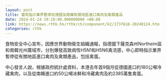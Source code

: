 ```yaml
---
layout: post
title: 當局指示業界暫停從德國及南韓有關地區進口禽肉及禽類產品
date: 2024-01-24 19:18:08.000000000 +08:00
link: https://news.rthk.hk/rthk/ch/component/k2/1737618-20240124.htm
categories: rthk
---
```


食物安全中心宣布，因應世界動物衞生組織通報，指德國下薩克森州Northeim區和南韓光州廣域市，分別爆發高致病性H5N1和H5N6禽流感，中心即時指示業界暫停從有關地區進口禽肉及禽類產品，包括禽蛋。

中心發言人說，根據政府統計處資料，本港去年首9個月從德國進口約180公噸冷藏禽肉，以及從南韓進口約50公噸冰鮮和冷藏禽肉及約2385萬隻禽蛋。
